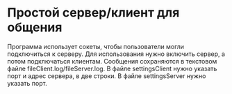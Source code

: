 # Простой сервер/клиент для общения

Программа использует сокеты, чтобы пользователи могли подключиться к серверу. Для использования нужно включить сервер, а потом подключаться клиентам. Сообщения сохраняются в текстовом файле fileClient.log/fileServer.log. В файле settingsClient нужно указать порт и адрес сервера, в две строки. В файле settingsServer нужно указать порт.
